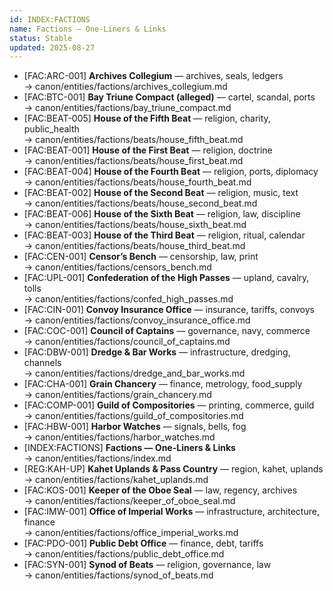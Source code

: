 ```yaml
---
id: INDEX:FACTIONS
name: Factions — One-Liners & Links
status: Stable
updated: 2025-08-27
---
```


- [FAC:ARC-001] **Archives Collegium** — archives, seals, ledgers  
  → canon/entities/factions/archives_collegium.md
- [FAC:BTC-001] **Bay Triune Compact (alleged)** — cartel, scandal, ports  
  → canon/entities/factions/bay_triune_compact.md
- [FAC:BEAT-005] **House of the Fifth Beat** — religion, charity, public_health  
  → canon/entities/factions/beats/house_fifth_beat.md
- [FAC:BEAT-001] **House of the First Beat** — religion, doctrine  
  → canon/entities/factions/beats/house_first_beat.md
- [FAC:BEAT-004] **House of the Fourth Beat** — religion, ports, diplomacy  
  → canon/entities/factions/beats/house_fourth_beat.md
- [FAC:BEAT-002] **House of the Second Beat** — religion, music, text  
  → canon/entities/factions/beats/house_second_beat.md
- [FAC:BEAT-006] **House of the Sixth Beat** — religion, law, discipline  
  → canon/entities/factions/beats/house_sixth_beat.md
- [FAC:BEAT-003] **House of the Third Beat** — religion, ritual, calendar  
  → canon/entities/factions/beats/house_third_beat.md
- [FAC:CEN-001] **Censor’s Bench** — censorship, law, print  
  → canon/entities/factions/censors_bench.md
- [FAC:UPL-001] **Confederation of the High Passes** — upland, cavalry, tolls  
  → canon/entities/factions/confed_high_passes.md
- [FAC:CIN-001] **Convoy Insurance Office** — insurance, tariffs, convoys  
  → canon/entities/factions/convoy_insurance_office.md
- [FAC:COC-001] **Council of Captains** — governance, navy, commerce  
  → canon/entities/factions/council_of_captains.md
- [FAC:DBW-001] **Dredge & Bar Works** — infrastructure, dredging, channels  
  → canon/entities/factions/dredge_and_bar_works.md
- [FAC:CHA-001] **Grain Chancery** — finance, metrology, food_supply  
  → canon/entities/factions/grain_chancery.md
- [FAC:COMP-001] **Guild of Compositories** — printing, commerce, guild  
  → canon/entities/factions/guild_of_compositories.md
- [FAC:HBW-001] **Harbor Watches** — signals, bells, fog  
  → canon/entities/factions/harbor_watches.md
- [INDEX:FACTIONS] **Factions — One-Liners & Links**  
  → canon/entities/factions/index.md
- [REG:KAH-UP] **Kahet Uplands & Pass Country** — region, kahet, uplands  
  → canon/entities/factions/kahet_uplands.md
- [FAC:KOS-001] **Keeper of the Oboe Seal** — law, regency, archives  
  → canon/entities/factions/keeper_of_oboe_seal.md
- [FAC:IMW-001] **Office of Imperial Works** — infrastructure, architecture, finance  
  → canon/entities/factions/office_imperial_works.md
- [FAC:PDO-001] **Public Debt Office** — finance, debt, tariffs  
  → canon/entities/factions/public_debt_office.md
- [FAC:SYN-001] **Synod of Beats** — religion, governance, law  
  → canon/entities/factions/synod_of_beats.md
